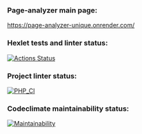 ### Page-analyzer main page:
https://page-analyzer-unique.onrender.com/

### Hexlet tests and linter status:
[![Actions Status](https://github.com/MrShimson/php-project-9/actions/workflows/hexlet-check.yml/badge.svg)](https://github.com/MrShimson/php-project-9/actions)

### Project linter status:
[![PHP_CI](https://github.com/MrShimson/php-project-9/actions/workflows/workflow.yml/badge.svg)](https://github.com/MrShimson/php-project-9/actions/workflows/workflow.yml)

### Codeclimate maintainability status:
[![Maintainability](https://api.codeclimate.com/v1/badges/338f5243e6d8567ace87/maintainability)](https://codeclimate.com/github/MrShimson/php-project-9/maintainability)
